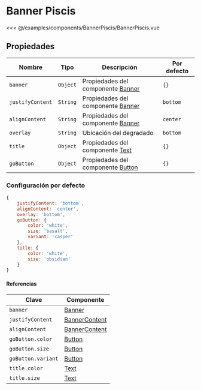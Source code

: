 # Banner Piscis

<Preview>
  <template slot="demo">
    <components-BannerPiscis-BannerPiscis />
  </template>
  
  <<< @/examples/components/BannerPiscis/BannerPiscis.vue
</Preview>

## Propiedades

| Nombre     | Tipo             | Descripción                                         | Por defecto |
|-------------------|-----------|-----------------------------------------------------|-------------|
| `banner`          | `Object`  | Propiedades del componente [Banner](./banner.md)    | `{}`        |
| `justifyContent`  | `String`  | Propiedades del componente [Banner](./banner.md)    | `bottom`    |
| `alignContent`    | `String`  | Propiedades del componente [Banner](./banner.md)    | `center`    |
| `overlay`         | `String`  | Ubicación del degradado                             | `bottom`    |
| `title`           | `Object`  | Propiedades del componente [Text](./text.md)        | `{}`        |
| `goButton`        | `Object`  | Propiedades del componente [Button](./button.md)    | `{}`        |

### Configuración por defecto

```js
{
    justifyContent: 'bottom',
    alignContent: 'center',
    overlay: 'bottom',
    goButton: {
        color: 'white',
        size: 'basalt',
        variant: 'casper'
    },
    title: {
        color: 'white',
        size: 'obsidian'
    }
}
```

#### Referencias

| Clave               | Componente                    |
|---------------------|-------------------------------|
| `banner`            | [Banner](./banner.md)         |
| `justifyContent`    | [BannerContent](./banner.md)  |
| `alignContent`      | [BannerContent](./banner.md)  |
| `goButton.color`    | [Button](./button.md)         |
| `goButton.size`     | [Button](./button.md)         |
| `goButton.variant`  | [Button](./button.md)         |
| `title.color`       | [Text](./text.md)             |
| `title.size`        | [Text](./text.md)             |

